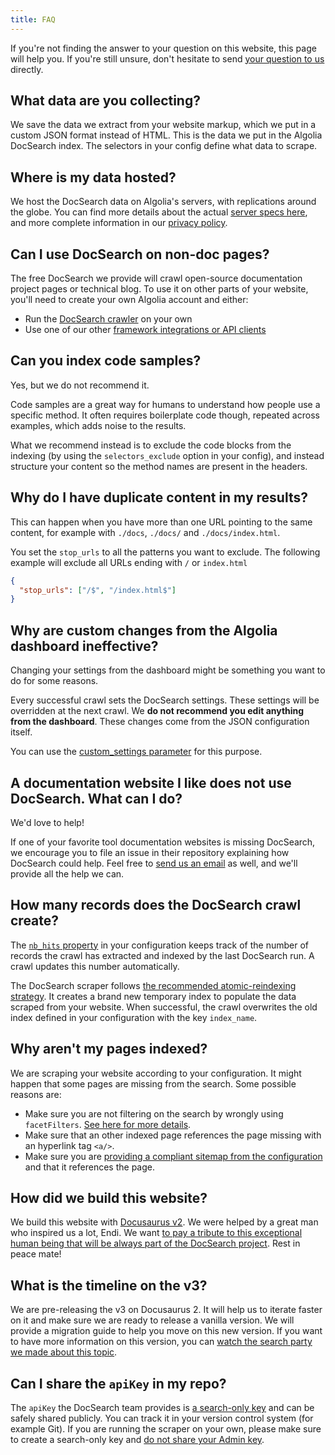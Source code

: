 ```yaml
---
title: FAQ
---
```


If you're not finding the answer to your question on this website, this page will help you. If you're still unsure, don't hesitate to send [your question to us][1] directly.

## What data are you collecting?

We save the data we extract from your website markup, which we put in a custom JSON format instead of HTML. This is the data we put in the Algolia DocSearch index. The selectors in your config define what data to scrape.

## Where is my data hosted?

We host the DocSearch data on Algolia's servers, with replications around the globe. You can find more details about the actual [server specs here][4], and more complete information in our [privacy policy][5].

## Can I use DocSearch on non-doc pages?

The free DocSearch we provide will crawl open-source documentation project pages or technical blog. To use it on other parts of your website, you'll need to create your own Algolia account and either:

- Run the [DocSearch crawler][6] on your own
- Use one of our other [framework integrations or API clients][7]

## Can you index code samples?

Yes, but we do not recommend it.

Code samples are a great way for humans to understand how people use a specific method. It often requires boilerplate code though, repeated across examples, which adds noise to the results.

What we recommend instead is to exclude the code blocks from the indexing (by using the `selectors_exclude` option in your config), and instead structure your content so the method names are present in the headers.

## Why do I have duplicate content in my results?

This can happen when you have more than one URL pointing to the same content, for example with `./docs`, `./docs/` and `./docs/index.html`.

You set the `stop_urls` to all the patterns you want to exclude. The following example will exclude all URLs ending with `/` or `index.html`

```json
{
  "stop_urls": ["/$", "/index.html$"]
}
```

## Why are custom changes from the Algolia dashboard ineffective?

Changing your settings from the dashboard might be something you want to do for some reasons.

Every successful crawl sets the DocSearch settings. These settings will be overridden at the next crawl. We **do not recommend you edit anything from the dashboard**. These changes come from the JSON configuration itself.

You can use the [custom_settings parameter][8] for this purpose.

## A documentation website I like does not use DocSearch. What can I do?

We'd love to help!

If one of your favorite tool documentation websites is missing DocSearch, we encourage you to file an issue in their repository explaining how DocSearch could help. Feel free to [send us an email][1] as well, and we'll provide all the help we can.

## How many records does the DocSearch crawl create?

The [`nb_hits` property][8] in your configuration keeps track of the number of records the crawl has extracted and indexed by the last DocSearch run. A crawl updates this number automatically.

The DocSearch scraper follows [the recommended atomic-reindexing strategy][9]. It creates a brand new temporary index to populate the data scraped from your website. When successful, the crawl overwrites the old index defined in your configuration with the key `index_name`.

## Why aren't my pages indexed?

We are scraping your website according to your configuration. It might happen that some pages are missing from the search. Some possible reasons are:

- Make sure you are not filtering on the search by wrongly using `facetFilters`. [See here for more details][10].
- Make sure that an other indexed page references the page missing with an hyperlink tag `<a/>`.
- Make sure you are [providing a compliant sitemap from the configuration][11] and that it references the page.

## How did we build this website?

We build this website with [Docusaurus v2][12]. We were helped by a great man who inspired us a lot, Endi. We want [to pay a tribute to this exceptional human being that will be always part of the DocSearch project][13]. Rest in peace mate!

## What is the timeline on the v3?

We are pre-releasing the v3 on Docusaurus 2. It will help us to iterate faster on it and make sure we are ready to release a vanilla version. We will provide a migration guide to help you move on this new version. If you want to have more information on this version, you can [watch the search party we made about this topic][16].

## Can I share the `apiKey` in my repo?

The `apiKey` the DocSearch team provides is [a search-only key][17] and can be safely shared publicly. You can track it in your version control system (for example Git). If you are running the scraper on your own, please make sure to create a search-only key and [do not share your Admin key][18].

[1]: mailto:docsearch@algolia.com
[4]: https://www.algolia.com/doc/guides/infrastructure/servers/
[5]: https://www.algolia.com/policies/privacy
[6]: run-your-own.md
[7]: https://www.algolia.com/doc/api-reference/
[8]: config-file.md
[9]: https://www.algolia.com/doc/guides/sending-and-managing-data/send-and-update-your-data/in-depth/asynchronicity-and-when-to-wait-for-tasks/#atomic-reindexing
[10]: https://www.algolia.com/doc/api-reference/api-parameters/facetFilters/
[11]: tips.md
[12]: https://docusaurus.io/
[13]: https://docusaurus.io/blog/2020/01/07/tribute-to-endi
[16]: https://youtu.be/OXRjnG7SHJM
[17]: https://www.algolia.com/doc/guides/security/api-keys/#search-only-api-key
[18]: https://www.algolia.com/doc/guides/security/api-keys/#admin-api-key
